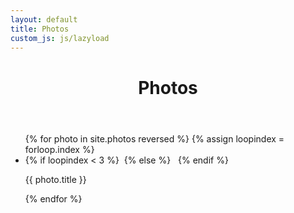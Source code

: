 ```yaml
---
layout: default
title: Photos
custom_js: js/lazyload
---
```

<div class="photo-list">
	<header class="page-header">
		<h1 class="page-title">Photos</h1>
	</header>
	<ul>
	  {% for photo in site.photos reversed %}
	  {% assign loopindex = forloop.index %}
	    <li>
	    	{% if loopindex < 3 %}
	    		<img src="/img/photos/{{ photo.image }}" alt="">
	    	{% else %}
	    		<img class="lazyload" data-src="/img/photos/{{ photo.image }}" alt="">
		    	<noscript>
		    		<img src="/img/photos/{{ photo.image }}" alt="">
		    	</noscript>
	    	{% endif %}
	    	<p class="photo-caption">{{ photo.title }}</p>
	    </li>
	  {% endfor %}
	</ul>
</div>